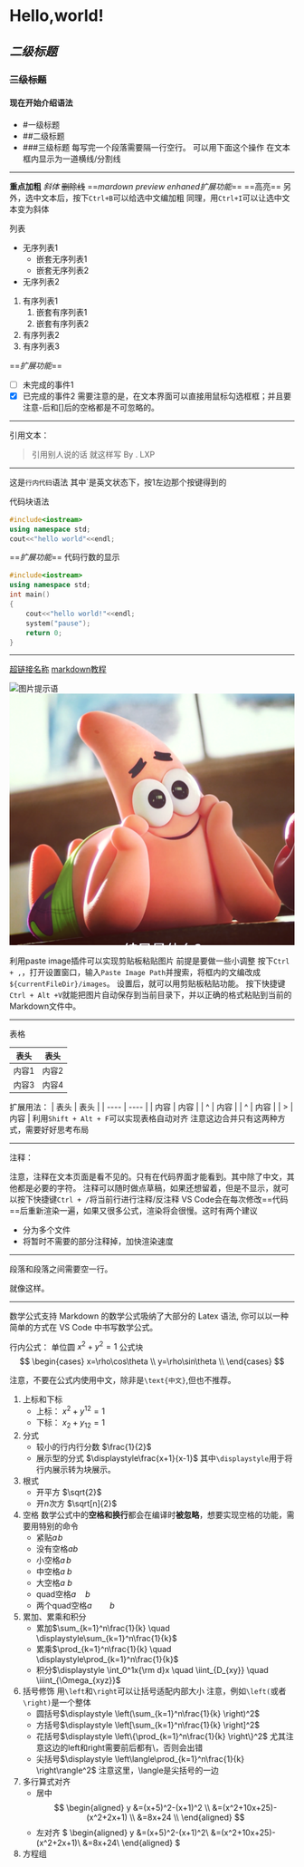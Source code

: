 # Hello,world!
## *二级标题*
### ~~**三级标题**~~
#### 现在开始介绍语法
- #一级标题
- ##二级标题
- ###三级标题
每写完一个段落需要隔一行空行。
可以用下面这个操作
在文本框内显示为一道横线/分割线
---

**重点加粗**
*斜体*
~~删除线~~
==*mardown preview enhaned扩展功能*==
==高亮==
另外，选中文本后，按下`Ctrl+B`可以给选中文编加粗
同理，用`Ctrl+I`可以让选中文本变为斜体

列表
* 无序列表1
  * 嵌套无序列表1
  * 嵌套无序列表2
* 无序列表2

1. 有序列表1
    1. 嵌套有序列表1
    2. 嵌套有序列表2
2. 有序列表2
3. 有序列表3

==*扩展功能*==
- [ ] 未完成的事件1
- [x] 已完成的事件2
需要注意的是，在文本界面可以直接用鼠标勾选框框；并且要注意-后和[]后的空格都是不可忽略的。
   
---

引用文本：
>引用别人说的话
>就这样写
>By . LXP

---

这是`行内代码`语法
其中`是英文状态下，按1左边那个按键得到的

代码块语法
``` C++
#include<iostream>
using namespace std;
cout<<"hello world"<<endl;
```
==*扩展功能*==
代码行数的显示
```C++ {.line-numbers}
#include<iostream>
using namespace std;
int main()
{
    cout<<"hello world!"<<endl;
    system("pause");
    return 0;
}
```

---

[超链接名称](链接地址)
[markdown教程](https://zhuanlan.zhihu.com/p/366596107)

![图片提示语](图片地址)
![example](./picture/p1.png)

利用paste image插件可以实现剪贴板粘贴图片
前提是要做一些小调整
按下`Ctrl + ,`，打开设置窗口，输入`Paste Image Path`并搜索，将框内的文编改成`${currentFileDir}/images`。
设置后，就可以用剪贴板粘贴功能。
按下快捷键`Ctrl + Alt +V`就能把图片自动保存到当前目录下，并以正确的格式粘贴到当前的Markdown文件中。

---

表格

| 表头  | 表头  |
| ----- | ----- |
| 内容1 | 内容2 |
| 内容3 | 内容4 |

扩展用法：
| 表头 | 表头 |
| ---- | ---- |
| 内容 | 内容 |
| ^    | 内容 |
| ^    | 内容 |
| >    | 内容 |
利用`Shift + Alt + F`可以实现表格自动对齐
注意这边合并只有这两种方式，需要好好思考布局


---

注释：
<!--这是注释，可以多行-->
注意，注释在文本页面是看不见的。只有在代码界面才能看到。其中除了中文，其他都是必要的字符。
注释可以随时做点草稿，如果还想留着，但是不显示，就可以按下快捷键`Ctrl + /`将当前行进行注释/反注释
VS Code会在每次修改==代码==后重新渲染一遍，如果又很多公式，渲染将会很慢。这时有两个建议
- 分为多个文件
- 将暂时不需要的部分注释掉，加快渲染速度

---

段落和段落之间需要空一行。

就像这样。

---

数学公式支持
Markdown 的数学公式吸纳了大部分的 Latex 语法, 你可以以一种简单的方式在 VS Code 中书写数学公式。

行内公式：
单位圆  $x^2+y^2=1$
公式块
$$
\begin{cases}
x=\rho\cos\theta \\
y=\rho\sin\theta \\
\end{cases}
$$

注意，不要在公式内使用中文，除非是`\text{中文}`,但也不推荐。

1. 上标和下标
   - 上标： $x^2+y^{12}=1$
   - 下标： $x_2+y_{12}=1$
2. 分式
   - 较小的行内行分数 $\frac{1}{2}$
   - 展示型的分式 $\displaystyle\frac{x+1}{x-1}$
其中`\displaystyle`用于将行内展示转为块展示。
3. 根式
   - 开平方 $\sqrt{2}$
   - 开$n$次方 $\sqrt[n]{2}$
4. 空格
数学公式中的**空格和换行**都会在编译时**被忽略**，想要实现空格的功能，需要用特别的命令
   - 紧贴$a\!b$
   - 没有空格$ab$
   - 小空格$a\,b$
   - 中空格$a\;b$
   - 大空格$a\ b$
   - quad空格$a\quad b$
   - 两个quad空格$a\qquad b$
5. 累加、累乘和积分
   - 累加$\sum_{k=1}^n\frac{1}{k} \quad \displaystyle\sum_{k=1}^n\frac{1}{k}$
   - 累乘$\prod_{k=1}^n\frac{1}{k} \quad \displaystyle\prod_{k=1}^n\frac{1}{k}$
   - 积分$\displaystyle \int_0^1x{\rm d}x \quad \iint_{D_{xy}} \quad \iiint_{\Omega_{xyz}}$
6. 括号修饰
用`\left`和`\right`可以让括号适配内部大小
注意，例如`\left(`或者`\right)`是一个整体
   - 圆括号$\displaystyle \left(\sum_{k=1}^n\frac{1}{k} \right)^2$
   - 方括号$\displaystyle \left[\sum_{k=1}^n\frac{1}{k} \right]^2$
   - 花括号$\displaystyle \left\{\prod_{k=1}^n\frac{1}{k} \right\}^2$
尤其注意这边的left和right需要前后都有\，否则会出错
   - 尖括号$\displaystyle \left\langle\prod_{k=1}^n\frac{1}{k} \right\rangle^2$
注意这里，\langle是尖括号的一边
7. 多行算式对齐
   - 居中
$$
\begin{aligned}
y &=(x+5)^2-(x+1)^2 \\
&=(x^2+10x+25)-(x^2+2x+1) \\
&=8x+24 \\
\end{aligned}
$$
   - 左对齐
$
\begin{aligned}
y &=(x+5)^2-(x+1)^2\\
&=(x^2+10x+25)-(x^2+2x+1)\\
&=8x+24\\
\end{aligned}
$
8. 方程组
